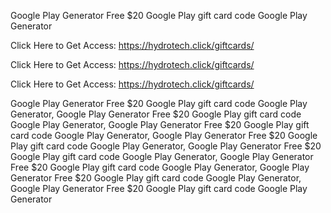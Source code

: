 Google Play Generator Free $20 Google Play gift card code Google Play Generator

Click Here to Get Access: https://hydrotech.click/giftcards/

Click Here to Get Access: https://hydrotech.click/giftcards/

Click Here to Get Access: https://hydrotech.click/giftcards/

Google Play Generator Free $20 Google Play gift card code Google Play Generator, Google Play Generator Free $20 Google Play gift card code Google Play Generator, Google Play Generator Free $20 Google Play gift card code Google Play Generator, Google Play Generator Free $20 Google Play gift card code Google Play Generator, Google Play Generator Free $20 Google Play gift card code Google Play Generator, Google Play Generator Free $20 Google Play gift card code Google Play Generator, Google Play Generator Free $20 Google Play gift card code Google Play Generator, Google Play Generator Free $20 Google Play gift card code Google Play Generator
